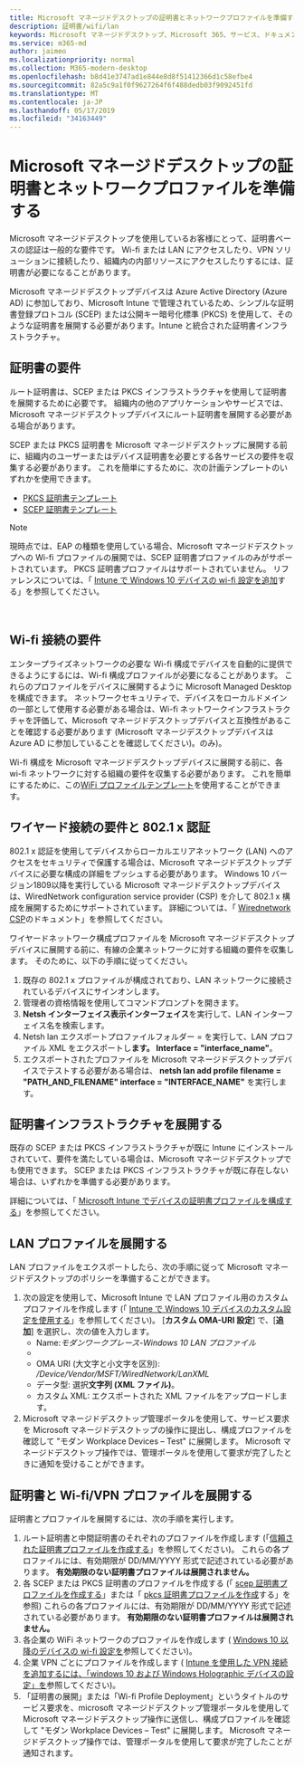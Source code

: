 ```yaml
---
title: Microsoft マネージドデスクトップの証明書とネットワークプロファイルを準備する
description: 証明書/wifi/lan
keywords: Microsoft マネージドデスクトップ、Microsoft 365、サービス、ドキュメント
ms.service: m365-md
author: jaimeo
ms.localizationpriority: normal
ms.collection: M365-modern-desktop
ms.openlocfilehash: b8d41e3747ad1e844e8d8f51412366d1c58efbe4
ms.sourcegitcommit: 82a5c9a1f0f9627264f6f488dedb03f9092451fd
ms.translationtype: MT
ms.contentlocale: ja-JP
ms.lasthandoff: 05/17/2019
ms.locfileid: "34163449"
---
```

# <a name="prepare-certificates-and-network-profiles-for-microsoft-managed-desktop"></a>Microsoft マネージドデスクトップの証明書とネットワークプロファイルを準備する  
 
Microsoft マネージドデスクトップを使用しているお客様にとって、証明書ベースの認証は一般的な要件です。 Wi-fi または LAN にアクセスしたり、VPN ソリューションに接続したり、組織内の内部リソースにアクセスしたりするには、証明書が必要になることがあります。   
 
Microsoft マネージドデスクトップデバイスは Azure Active Directory (Azure AD) に参加しており、Microsoft Intune で管理されているため、シンプルな証明書登録プロトコル (SCEP) または公開キー暗号化標準 (PKCS) を使用して、そのような証明書を展開する必要があります。Intune と統合された証明書インフラストラクチャ。    
 
## <a name="certificate-requirements"></a>証明書の要件 
 
ルート証明書は、SCEP または PKCS インフラストラクチャを使用して証明書を展開するために必要です。 組織内の他のアプリケーションやサービスでは、Microsoft マネージドデスクトップデバイスにルート証明書を展開する必要がある場合があります。    
 
SCEP または PKCS 証明書を Microsoft マネージドデスクトップに展開する前に、組織内のユーザーまたはデバイス証明書を必要とする各サービスの要件を収集する必要があります。 これを簡単にするために、次の計画テンプレートのいずれかを使用できます。  
 
- [PKCS 証明書テンプレート](https://github.com/MicrosoftDocs/microsoft-365-docs/raw/public/microsoft-365/managed-desktop/get-ready/downloads/PKCS-certificate-template.xlsx) 
- [SCEP 証明書テンプレート](https://github.com/MicrosoftDocs/microsoft-365-docs/raw/public/microsoft-365/managed-desktop/get-ready/downloads/SCEP-certificate-template.xlsx)

>[!NOTE]
>現時点では、EAP の種類を使用している場合、Microsoft マネージドデスクトップへの Wi-fi プロファイルの展開では、SCEP 証明書プロファイルのみがサポートされています。 PKCS 証明書プロファイルはサポートされていません。 リファレンスについては、「 [Intune で Windows 10 デバイスの wi-fi 設定を追加](https://docs.microsoft.com/intune/wi-fi-settings-windows)する」を参照してください。

  
## <a name="wi-fi-connectivity-requirements"></a>Wi-fi 接続の要件

エンタープライズネットワークの必要な Wi-fi 構成でデバイスを自動的に提供できるようにするには、Wi-fi 構成プロファイルが必要になることがあります。 これらのプロファイルをデバイスに展開するように Microsoft Managed Desktop を構成できます。 ネットワークセキュリティで、デバイスをローカルドメインの一部として使用する必要がある場合は、Wi-fi ネットワークインフラストラクチャを評価して、Microsoft マネージドデスクトップデバイスと互換性があることを確認する必要があります (Microsoft マネージデスクトップデバイスは Azure AD に参加していることを確認してください)。のみ)。 
 
Wi-fi 構成を Microsoft マネージドデスクトップデバイスに展開する前に、各 wi-fi ネットワークに対する組織の要件を収集する必要があります。 これを簡単にするために、この[WiFi プロファイルテンプレート](https://github.com/MicrosoftDocs/microsoft-365-docs/raw/public/microsoft-365/managed-desktop/get-ready/downloads/WiFi-profile-template.xlsx)を使用することができます。
 
 
## <a name="wired-connectivity-requirements-and-8021x-authentication"></a>ワイヤード接続の要件と 802.1 x 認証 
 
802.1 x 認証を使用してデバイスからローカルエリアネットワーク (LAN) へのアクセスをセキュリティで保護する場合は、Microsoft マネージドデスクトップデバイスに必要な構成の詳細をプッシュする必要があります。 Windows 10 バージョン1809以降を実行している Microsoft マネージドデスクトップデバイスは、WiredNetwork configuration service provider (CSP) を介して 802.1 x 構成を展開するためにサポートされています。 詳細については、「 [Wirednetwork CSP](https://docs.microsoft.com/windows/client-management/mdm/wirednetwork-csp)のドキュメント」を参照してください。 
 
ワイヤードネットワーク構成プロファイルを Microsoft マネージドデスクトップデバイスに展開する前に、有線の企業ネットワークに対する組織の要件を収集します。 そのために、以下の手順に従ってください。 
 
 
1. 既存の 802.1 x プロファイルが構成されており、LAN ネットワークに接続されているデバイスにサインオンします。  
2. 管理者の資格情報を使用してコマンドプロンプトを開きます。 
3. **Netsh インターフェイス表示インターフェイス**を実行して、LAN インターフェイス名を検索します。 
4. Netsh lan エクスポートプロファイルフォルダー = を実行して、LAN プロファイル XML をエクスポートし**ます。 Interface = "interface_name"**。 
5. エクスポートされたプロファイルを Microsoft マネージドデスクトップデバイスでテストする必要がある場合は、 **netsh lan add profile filename = "PATH_AND_FILENAME" interface = "INTERFACE_NAME"** を実行します。 
 
 
## <a name="deploy-certificate-infrastructure"></a>証明書インフラストラクチャを展開する  
 
既存の SCEP または PKCS インフラストラクチャが既に Intune にインストールされていて、要件を満たしている場合は、Microsoft マネージドデスクトップでも使用できます。 SCEP または PKCS インフラストラクチャが既に存在しない場合は、いずれかを準備する必要があります。  
 
詳細については、「 [Microsoft Intune でデバイスの証明書プロファイルを構成する](https://docs.microsoft.com/intune/certificates-configure)」を参照してください。 
 
 
 
## <a name="deploy-a-lan-profile"></a>LAN プロファイルを展開する 
 
LAN プロファイルをエクスポートしたら、次の手順に従って Microsoft マネージドデスクトップのポリシーを準備することができます。   
 
1. 次の設定を使用して、Microsoft Intune で LAN プロファイル用のカスタムプロファイルを作成します (「 [Intune で Windows 10 デバイスのカスタム設定を使用する](https://docs.microsoft.com/intune/custom-settings-windows-10)」を参照してください)。 [**カスタム OMA-URI 設定**] で、[**追加**] を選択し、次の値を入力します。 
    - Name:*モダンワークプレース-Windows 10 LAN プロファイル* 
    - [説明]: 設定の概要とその他の重要な詳細情報を示す説明を入力します。 
    - OMA URI (大文字と小文字を区別): */Device/Vendor/MSFT/WiredNetwork/LanXML*
    - データ型: 選択**文字列 (XML ファイル)**。 
    - カスタム XML: エクスポートされた XML ファイルをアップロードします。
2. Microsoft マネージドデスクトップ管理ポータルを使用して、サービス要求を Microsoft マネージドデスクトップの操作に提出し、構成プロファイルを確認して "モダン Workplace Devices – Test" に展開します。 Microsoft マネージドデスクトップ操作では、管理ポータルを使用して要求が完了したときに通知を受けることができます。
 
## <a name="deploy-certificates-and-wi-fivpn-profile"></a>証明書と Wi-fi/VPN プロファイルを展開する 
 
 
証明書とプロファイルを展開するには、次の手順を実行します。

1. ルート証明書と中間証明書のそれぞれのプロファイルを作成します (「[信頼された証明書プロファイルを作成する](https://docs.microsoft.com/intune/certificates-configure#step-3-create-trusted-certificate-profiles)」を参照してください)。 これらの各プロファイルには、有効期限が DD/MM/YYYY 形式で記述されている必要があります。 **有効期限のない証明書プロファイルは展開されません。**
2. 各 SCEP または PKCS 証明書のプロファイルを作成する (「 [scep 証明書プロファイルを作成する](https://docs.microsoft.com/intune/certificates-scep-configure#create-a-scep-certificate-profile)」または「 [pkcs 証明書プロファイルを作成](https://docs.microsoft.com/intune/certficates-pfx-configure#create-a-pkcs-certificate-profile)する」を参照) これらの各プロファイルには、有効期限が DD/MM/YYYY 形式で記述されている必要があります。 **有効期限のない証明書プロファイルは展開されません。**
3. 各企業の WiFi ネットワークのプロファイルを作成します ( [Windows 10 以降のデバイスの wi-fi 設定を](https://docs.microsoft.com/intune/wi-fi-settings-windows)参照してください)。
4. 企業 VPN ごとにプロファイルを作成します ( [Intune を使用した VPN 接続を追加するには、「windows 10 および Windows Holographic デバイスの設定」を](https://docs.microsoft.com/intune/vpn-settings-windows-10)参照してください)。
5. 「証明書の展開」または「Wi-fi Profile Deployment」というタイトルのサービス要求を、microsoft マネージドデスクトップ管理ポータルを使用して Microsoft マネージドデスクトップ操作に送信し、構成プロファイルを確認して "モダン Workplace Devices – Test" に展開します。 Microsoft マネージドデスクトップ操作では、管理ポータルを使用して要求が完了したことが通知されます。 
 
 